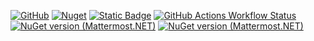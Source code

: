 [![GitHub](https://img.shields.io/github/license/bvdcode/Mattermost.NET)](https://github.com/bvdcode/Mattermost.NET/blob/main/LICENSE.md)
[![Nuget](https://img.shields.io/nuget/dt/Mattermost.NET?color=%239100ff)](https://www.nuget.org/packages/Mattermost.NET/)
[![Static Badge](https://img.shields.io/badge/fuget-f88445?logo=readme&logoColor=white)](https://www.fuget.org/packages/Mattermost.NET)
[![GitHub Actions Workflow Status](https://img.shields.io/github/actions/workflow/status/bvdcode/Mattermost.NET/.github%2Fworkflows%2Fpublish-release.yml)](https://github.com/bvdcode/Mattermost.NET/actions)
[![NuGet version (Mattermost.NET)](https://img.shields.io/nuget/vpre/Mattermost.NET.svg?style=flat-square&label=latest&color=yellowgreen)](https://www.nuget.org/packages/Mattermost.NET/)
[![NuGet version (Mattermost.NET)](https://img.shields.io/nuget/v/Mattermost.NET.svg?style=flat-square&label=stable)](https://www.nuget.org/packages/Mattermost.NET/)
